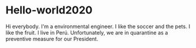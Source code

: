 # Hello-world2020

Hi everybody.  I'm a environmental engineer. I like the soccer and the pets.  I like the fruit.
I live in Perú.  Unfortunately, we are in quarantine as a preventive measure for our President.


